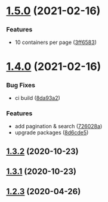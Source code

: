 # [1.5.0](https://github.com/damiencriado/dock/compare/v1.4.0...v1.5.0) (2021-02-16)


### Features

* 10 containers per page ([3ff6583](https://github.com/damiencriado/dock/commit/3ff658350da5e3833b07aa4bbdcfb250d51032df))



# [1.4.0](https://github.com/damiencriado/dock/compare/v1.3.2...v1.4.0) (2021-02-16)


### Bug Fixes

* ci build ([8da93a2](https://github.com/damiencriado/dock/commit/8da93a249fdfe3f1bb563d3ae644d49ec80eeb87))


### Features

* add pagination & search ([726028a](https://github.com/damiencriado/dock/commit/726028aa46e420dc24dc6830abb6ca80a7138f52))
* upgrade packages ([8d6cde5](https://github.com/damiencriado/dock/commit/8d6cde599a8b0ba72e4514a50a6952714ae5374b))



## [1.3.2](https://github.com/damiencriado/dock/compare/v1.3.1...v1.3.2) (2020-10-23)



## [1.3.1](https://github.com/damiencriado/dock/compare/v1.2.3...v1.3.1) (2020-10-23)



## [1.2.3](https://github.com/damiencriado/dock/compare/v1.2.2...v1.2.3) (2020-04-26)



